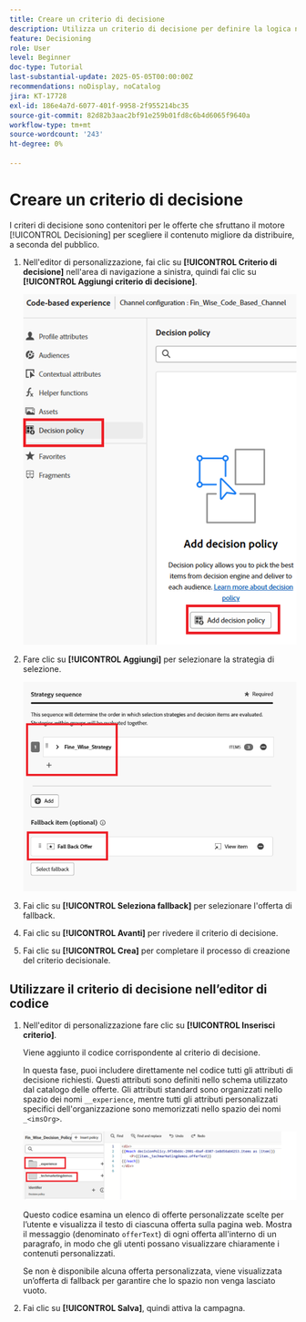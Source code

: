 ```yaml
---
title: Creare un criterio di decisione
description: Utilizza un criterio di decisione per definire la logica necessaria per determinare quali offerte vengono distribuite a un utente durante la personalizzazione.
feature: Decisioning
role: User
level: Beginner
doc-type: Tutorial
last-substantial-update: 2025-05-05T00:00:00Z
recommendations: noDisplay, noCatalog
jira: KT-17728
exl-id: 186e4a7d-6077-401f-9958-2f955214bc35
source-git-commit: 82d82b3aac2bf91e259b01fd8c6b4d6065f9640a
workflow-type: tm+mt
source-wordcount: '243'
ht-degree: 0%

---
```


# Creare un criterio di decisione

I criteri di decisione sono contenitori per le offerte che sfruttano il motore [!UICONTROL Decisioning] per scegliere il contenuto migliore da distribuire, a seconda del pubblico.

1. Nell&#39;editor di personalizzazione, fai clic su **[!UICONTROL Criterio di decisione]** nell&#39;area di navigazione a sinistra, quindi fai clic su **[!UICONTROL Aggiungi criterio di decisione]**.

   ![create-decision-policy](assets/decision-policy.png)

1. Fare clic su **[!UICONTROL Aggiungi]** per selezionare la strategia di selezione.

   ![criterio-decisione](assets/decision-policy2.png)

1. Fai clic su **[!UICONTROL Seleziona fallback]** per selezionare l&#39;offerta di fallback.
1. Fai clic su **[!UICONTROL Avanti]** per rivedere il criterio di decisione.
1. Fai clic su **[!UICONTROL Crea]** per completare il processo di creazione del criterio decisionale.

## Utilizzare il criterio di decisione nell’editor di codice

1. Nell&#39;editor di personalizzazione fare clic su **[!UICONTROL Inserisci criterio]**.

   Viene aggiunto il codice corrispondente al criterio di decisione.

   In questa fase, puoi includere direttamente nel codice tutti gli attributi di decisione richiesti. Questi attributi sono definiti nello schema utilizzato dal catalogo delle offerte. Gli attributi standard sono organizzati nello spazio dei nomi `__experience`, mentre tutti gli attributi personalizzati specifici dell&#39;organizzazione sono memorizzati nello spazio dei nomi `_<imsOrg>`.

   ![using_decision_policy](assets/Insert-policy.png)

   Questo codice esamina un elenco di offerte personalizzate scelte per l’utente e visualizza il testo di ciascuna offerta sulla pagina web. Mostra il messaggio (denominato `offerText`) di ogni offerta all&#39;interno di un paragrafo, in modo che gli utenti possano visualizzare chiaramente i contenuti personalizzati.

   Se non è disponibile alcuna offerta personalizzata, viene visualizzata un’offerta di fallback per garantire che lo spazio non venga lasciato vuoto.

1. Fai clic su **[!UICONTROL Salva]**, quindi attiva la campagna.
